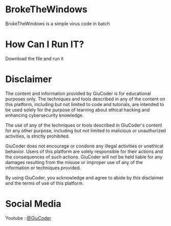 # BrokeTheWindows
BrokeTheWindows is a simple virus code in batch

# How Can I Run IT?

Download the file and run it

# Disclaimer

The content and information provided by GiuCoder is for educational purposes only. The techniques and tools described in any of the content on this platform, including but not limited to code and tutorials, are intended to be used solely for the purpose of learning about ethical hacking and enhancing cybersecurity knowledge.

The use of any of the techniques or tools described in GiuCoder's content for any other purpose, including but not limited to malicious or unauthorized activities, is strictly prohibited.

GiuCoder does not encourage or condone any illegal activities or unethical behavior. Users of this platform are solely responsible for their actions and the consequences of such actions. GiuCoder will not be held liable for any damages resulting from the misuse or improper use of any of the information or techniques provided.

By using GiuCoder, you acknowledge and agree to abide by this disclaimer and the terms of use of this platform.

# Social Media

Youtube : [@GiuCoder](https://www.youtube.com/channel/UCFH1zkg-QNOCk-c6mfUgCjA)
